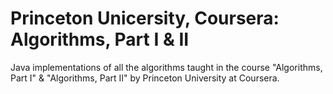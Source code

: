 # Princeton Unicersity, Coursera: Algorithms, Part I &  II

Java implementations of all the algorithms taught in the course "Algorithms, Part I" & "Algorithms, Part II" by Princeton University at Coursera.